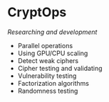 <h1>CryptOps</h1>
 
*Researching and development*

* Parallel operations
* Using GPU/CPU scaling
* Detect weak ciphers
* Cipher testing and validating
* Vulnerability testing
* Factorization algorithms
* Randomness testing






